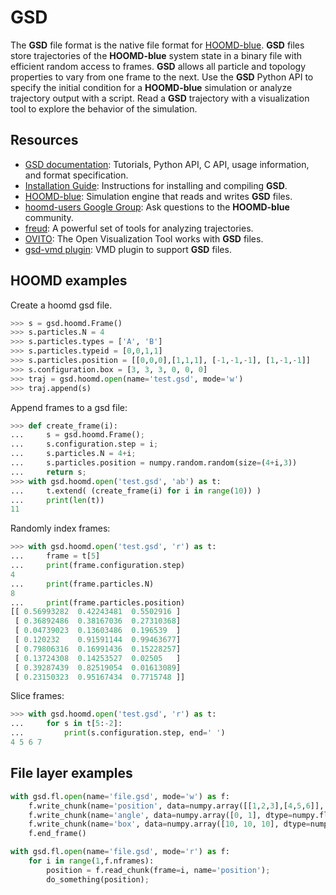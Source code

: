 # GSD

The **GSD** file format is the native file format for [HOOMD-blue](https://glotzerlab.engin.umich.edu/hoomd-blue/).
**GSD** files store trajectories of the **HOOMD-blue** system state in a binary file with efficient random access to
frames. **GSD** allows all particle and topology properties to vary from one frame to the next. Use the **GSD** Python
API to specify the initial condition for a **HOOMD-blue** simulation or analyze trajectory output with a script. Read a
**GSD** trajectory with a visualization tool to explore the behavior of the simulation.

## Resources

* [GSD documentation](http://gsd.readthedocs.io): Tutorials, Python API, C API, usage information, and format
  specification.
* [Installation Guide](INSTALLING.rst): Instructions for installing and compiling **GSD**.
* [HOOMD-blue](https://glotzerlab.engin.umich.edu/hoomd-blue/): Simulation engine that reads and writes **GSD** files.
* [hoomd-users Google Group](https://groups.google.com/d/forum/hoomd-users):
  Ask questions to the **HOOMD-blue** community.
* [freud](https://freud.readthedocs.io): A powerful set of tools for analyzing trajectories.
* [OVITO](https://www.ovito.org/): The Open Visualization Tool works with **GSD** files.
* [gsd-vmd plugin](https://github.com/mphoward/gsd-vmd): VMD plugin to support **GSD** files.

## HOOMD examples

Create a hoomd gsd file.
```python
>>> s = gsd.hoomd.Frame()
>>> s.particles.N = 4
>>> s.particles.types = ['A', 'B']
>>> s.particles.typeid = [0,0,1,1]
>>> s.particles.position = [[0,0,0],[1,1,1], [-1,-1,-1], [1,-1,-1]]
>>> s.configuration.box = [3, 3, 3, 0, 0, 0]
>>> traj = gsd.hoomd.open(name='test.gsd', mode='w')
>>> traj.append(s)
```

Append frames to a gsd file:
```python
>>> def create_frame(i):
...     s = gsd.hoomd.Frame();
...     s.configuration.step = i;
...     s.particles.N = 4+i;
...     s.particles.position = numpy.random.random(size=(4+i,3))
...     return s;
>>> with gsd.hoomd.open('test.gsd', 'ab') as t:
...     t.extend( (create_frame(i) for i in range(10)) )
...     print(len(t))
11
```

Randomly index frames:
```python
>>> with gsd.hoomd.open('test.gsd', 'r') as t:
...     frame = t[5]
...     print(frame.configuration.step)
4
...     print(frame.particles.N)
8
...     print(frame.particles.position)
[[ 0.56993282  0.42243481  0.5502916 ]
 [ 0.36892486  0.38167036  0.27310368]
 [ 0.04739023  0.13603486  0.196539  ]
 [ 0.120232    0.91591144  0.99463677]
 [ 0.79806316  0.16991436  0.15228257]
 [ 0.13724308  0.14253527  0.02505   ]
 [ 0.39287439  0.82519054  0.01613089]
 [ 0.23150323  0.95167434  0.7715748 ]]
```

Slice frames:
```python
>>> with gsd.hoomd.open('test.gsd', 'r') as t:
...     for s in t[5:-2]:
...         print(s.configuration.step, end=' ')
4 5 6 7
```

## File layer examples

```python
with gsd.fl.open(name='file.gsd', mode='w') as f:
    f.write_chunk(name='position', data=numpy.array([[1,2,3],[4,5,6]], dtype=numpy.float32));
    f.write_chunk(name='angle', data=numpy.array([0, 1], dtype=numpy.float32));
    f.write_chunk(name='box', data=numpy.array([10, 10, 10], dtype=numpy.float32));
    f.end_frame()
```

```python
with gsd.fl.open(name='file.gsd', mode='r') as f:
    for i in range(1,f.nframes):
        position = f.read_chunk(frame=i, name='position');
        do_something(position);
```
